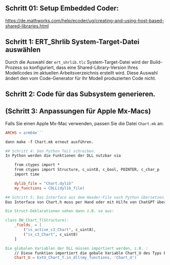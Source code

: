 ## Schritt 01: Setup Embedded Coder:
https://de.mathworks.com/help/ecoder/ug/creating-and-using-host-based-shared-libraries.html

## Schritt 1: ERT_Shrlib System-Target-Datei auswählen
Durch die Auswahl der `ert_shrlib.tlc` System-Target-Datei wird der Build-Prozess so konfiguriert, dass eine Shared-Library-Version Ihres Modellcodes im aktuellen Arbeitsverzeichnis erstellt wird. Diese Auswahl ändert den vom Code-Generator für Ihr Modell produzierten Code nicht.

## Schritt 2: Code für das Subsystem generieren.

## (Schritt 3: Anpassungen für Apple Mx-Macs)
Falls Sie einen Apple Mx-Mac verwenden, passen Sie die Datei `Chart.mk` an:
```makefile
ARCHS = arm64e```

dann make -f Chart.mk erneut ausführen.

## Schritt 4: Den Python Teil schreiben.
In Python werden die Funktionen der DLL nutzbar via 

    from ctypes import *
    from ctypes import Structure, c_uint8, c_bool, POINTER, c_char_p
    import time

    dylib_file = "Chart.dylib"
    my_functions = CDLL(dylib_file)

## Schritt 5: Das Interface aus dem Header-File nach Python übersetzen.
Das Interface von Chart.h muss per Hand oder mit Hilfe von ChatGPT übersetzt werden in Python.

Die Struct-Deklarationen sehen dann z.B. so aus:

class DW_Chart_T(Structure):
    _fields_ = [
        ("is_active_c3_Chart", c_uint8),
        ("is_c3_Chart", c_uint8)
    ]

Die globalen Variablen der DLL müssen importiert werden, z.B. :
    // Diese funktion importiert die gobale Variable Chart_U des Typs ExtU_Chart_T aus der DLL
    Chart_U = ExtU_Chart_T.in_dll(my_functions, 'Chart_U')
    